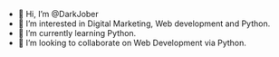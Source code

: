 - 👋 Hi, I’m @DarkJober
- 👀 I’m interested in Digital Marketing, Web development and Python.
- 🌱 I’m currently learning Python.
- 💞️ I’m looking to collaborate on Web Development via Python.

<!---
DarkJober/DarkJober is a ✨ special ✨ repository because its `README.md` (this file) appears on your GitHub profile.
You can click the Preview link to take a look at your changes.
--->
